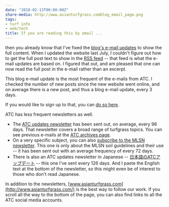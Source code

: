 ```yaml
---
date: "2018-02-13T00:00:00Z"
share-media: http://www.asianturfgrass.comblog_email_page.png
tags:
- turf info
- web/tech
title: If you are reading this by email ...
---
```


then you already know that I've fixed the [blog's e-mail updates](http://www.subscribepage.com/atc_blog_email) to show the full content. When I updated the website last July, I couldn't figure out how to get the full post text to show in the [RSS feed](http://www.asianturfgrass.com/feed.xml) -- that feed is what the e-mail updates are based on. I figured that out, and am pleased that one can now read the full post in the e-mail rather than an excerpt. 

This blog e-mail update is the most frequent of the e-mails from ATC. I checked the number of new posts since the new website went online, and on average there is a new post, and thus a blog e-mail update, every 3 days.

If you would like to sign up to that, you can [do so here](http://www.subscribepage.com/atc_blog_email).

[<media src="http://www.asianturfgrass.comblog_email_page.png">](http://www.subscribepage.com/atc_blog_email)

ATC has less frequent newsletters as well.

* The [ATC updates newsletter](http://www.subscribepage.com/atcupdate) has been sent out, on average, every 96 days. That newsletter covers a broad range of turfgrass topics. You can see previous e-mails at the [ATC archives page](http://www.asianturfgrass.com/archive/).
* On a very specific subject, you can also [subscribe to the MLSN newsletter](http://www.subscribepage.com/mlsn). This one is only about the MLSN soil guidelines and their use -- it has been sent out with an average frequency of every 72 days.
* There is also an ATC updates newsletter in Japanese -- [日本語のATCアップデート](http://www.subscribepage.com/atcupdate_jp) -- this one I've sent every 126 days. And I paste the English text at the bottom of the newsletter, so this might even be of interest to those who don't read Japanese.

In addition to the newsletters, [www.asianturfgrass.com](http://www.asianturfgrass.com/) is the best way to follow our work. If you scroll all the way to the bottom of the page, you can also find links to all the ATC social media accounts. 





